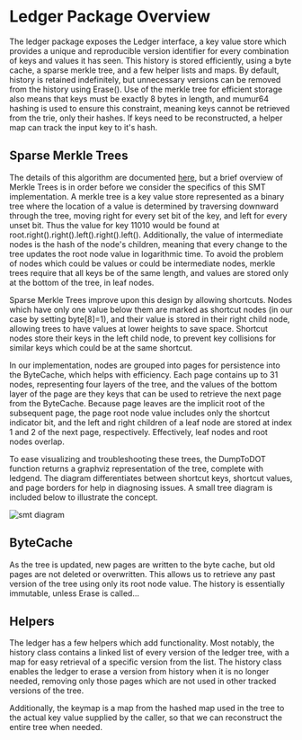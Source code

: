 # Ledger Package Overview

The ledger package exposes the Ledger interface, a key value store which provides a unique and reproducible version identifier for every combination of keys and values it has seen.  This history is stored efficiently, using a byte cache, a sparse merkle tree, and a few helper lists and maps.  By default, history is retained indefinitely, but unnecessary versions can be removed from the history using Erase().  Use of the merkle tree for efficient storage also means that keys must be exactly 8 bytes in length, and mumur64 hashing is used to ensure this constraint, meaning keys cannot be retrieved from the trie, only their hashes.  If keys need to be reconstructed, a helper map can track the input key to it's hash.

## Sparse Merkle Trees

The details of this algorithm are documented [here](https://eprint.iacr.org/2016/683.pdf), but a brief overview of Merkle Trees is in order before we consider the specifics of this SMT implementation.  A merkle tree is a key value store represented as a binary tree where the location of a value is determined by traversing downward through the tree, moving right for every set bit of the key, and left for every unset bit.  Thus the value for key 11010 would be found at root.right().right().left().right().left().  Additionally, the value of intermediate nodes is the hash of the node's children, meaning that every change to the tree updates the root node value in logarithmic time.  To avoid the problem of nodes which could be values or could be intermediate nodes, merkle trees require that all keys be of the same length, and values are stored only at the bottom of the tree, in leaf nodes.

Sparse Merkle Trees improve upon this design by allowing shortcuts.  Nodes which have only one value below them are marked as shortcut nodes (in our case by setting byte[8]=1), and their value is stored in their right child node, allowing trees to have values at lower heights to save space.  Shortcut nodes store their keys in the left child node, to prevent key collisions for similar keys which could be at the same shortcut.

In our implementation, nodes are grouped into pages for persistence into the ByteCache, which helps with efficiency.  Each page contains up to 31 nodes, representing four layers of the tree, and the values of the bottom layer of the page are they keys that can be used to retrieve the next page from the ByteCache.  Because page leaves are the implicit root of the subsequent page, the page root node value includes only the shortcut indicator bit, and the left and right children of a leaf node are stored at index 1 and 2 of the next page, respectively.  Effectively, leaf nodes and root nodes overlap.

To ease visualizing and troubleshooting these trees, the DumpToDOT function returns a graphviz representation of the tree, complete with ledgend.  The diagram differentiates between shortcut keys, shortcut values, and page borders for help in diagnosing issues.  A small tree diagram is included below to illustrate the concept.

![smt diagram](https://github.com/istio/pkg/blob/master/ledger/diagram.svg?raw=true)

## ByteCache

As the tree is updated, new pages are written to the byte cache, but old pages are not deleted or overwritten.  This allows us to retrieve any past version of the tree using only its root node value.  The history is essentially immutable, unless Erase is called...

## Helpers

The ledger has a few helpers which add functionality.  Most notably, the history class contains a linked list of every version of the ledger tree, with a map for easy retrieval of a specific version from the list.  The history class enables the ledger to erase a version from history when it is no longer needed, removing only those pages which are not used in other tracked versions of the tree.

Additionally, the keymap is a map from the hashed map used in the tree to the actual key value supplied by the caller, so that we can reconstruct the entire tree when needed.
